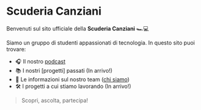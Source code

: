 # Scuderia Canziani


Benvenuti sul sito ufficiale della **Scuderia Canziani** 🏎️💻

Siamo un gruppo di studenti appassionati di tecnologia. In questo sito puoi trovare:

- 🎧 Il nostro [podcast](./podcast)
- 📚 I nostri [progetti] passati (In arrivo!)
- 👥 Le informazioni sul nostro team ([chi siamo](./about))
- 🛠️ I progetti a cui stiamo lavorando (In arrivo!)

> Scopri, ascolta, partecipa!
